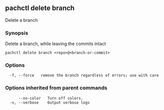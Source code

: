 ## pachctl delete branch

Delete a branch

### Synopsis


Delete a branch, while leaving the commits intact

```
pachctl delete branch <repo>@<branch-or-commit>
```

### Options

```
  -f, --force   remove the branch regardless of errors; use with care
```

### Options inherited from parent commands

```
      --no-color   Turn off colors.
  -v, --verbose    Output verbose logs
```

